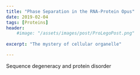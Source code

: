 ```yaml
---
title: "Phase Separation in the RNA-Protein Opus"
date: 2019-02-04
tags: [Proteins]
header:
    #image: "/assets/images/post/ProLegoPost.png"
    
excerpt: "The mystery of cellular organelle"

---
```


Sequence degeneracy and protein disorder 